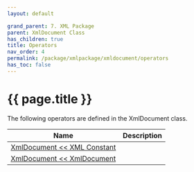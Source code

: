 ```yaml
---
layout: default

grand_parent: 7. XML Package
parent: XmlDocument Class
has_children: true
title: Operators
nav_order: 4
permalink: /package/xmlpackage/xmldocument/operators
has_toc: false
---
```

# {{ page.title }}

The following operators are defined in the XmlDocument class.

|Name       |  Description |
|----------	|--------------|
| [XmlDocument << XML Constant](/package/xmlpackage/xmldocument/operators/1) |  |
| [XmlDocument << XmlDocument](/package/xmlpackage/xmldocument/operators/2) |  |